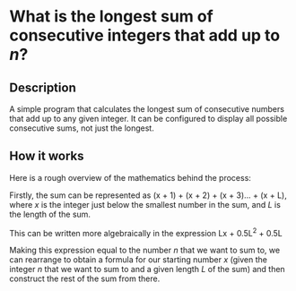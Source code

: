 # What is the longest sum of consecutive integers that add up to *n*?


## Description

A simple program that calculates the longest sum of consecutive numbers that add up to any given integer. It can be configured to display all possible consecutive sums, not just the longest.


## How it works

Here is a rough overview of the mathematics behind the process:


Firstly, the sum can be represented as (x + 1) + (x + 2) + (x + 3)... + (x + L), where *x* is the integer just below the smallest number in the sum, and *L* is the length of the sum.

This can be written more algebraically in the expression Lx + 0.5L<sup>2</sup> + 0.5L

Making this expression equal to the number *n* that we want to sum to, we can rearrange to obtain a formula for our starting number *x* (given the integer *n* that we want to sum to and a given length *L* of the sum) and then construct the rest of the sum from there.
